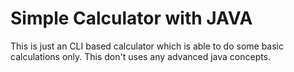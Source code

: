 # Simple Calculator with JAVA
This is just an CLI based calculator which is able to do some basic calculations only. This don't uses any advanced java concepts. 
 
